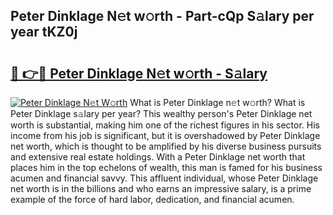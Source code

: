## Peter Dinklage N𝚎t w𝚘rth - Part-cQp S𝚊lary per year tKZ0j

# <h2><a href="http://gc4e59.nevu.top/?p=Peter+Dinklage">🔗 👉🔴 Peter Dinklage N𝚎t w𝚘rth - S𝚊lary</a></h2>

[![Peter Dinklage N𝚎t W𝚘rth](https://i.imgur.com/Oavwk0R.jpeg)](http://gc4e59.nevu.top/?p=Peter+Dinklage)
What is Peter Dinklage n𝚎t w𝚘rth? What is Peter Dinklage s𝚊lary per year?
This wealthy person's Peter Dinklage net worth is substantial, making him one of the richest figures in his sector. His income from his job is significant, but it is overshadowed by Peter Dinklage net worth, which is thought to be amplified by his diverse business pursuits and extensive real estate holdings. With a Peter Dinklage net worth that places him in the top echelons of wealth, this man is famed for his business acumen and financial savvy. This affluent individual, whose Peter Dinklage net worth is in the billions and who earns an impressive salary, is a prime example of the force of hard labor, dedication, and financial acumen.
